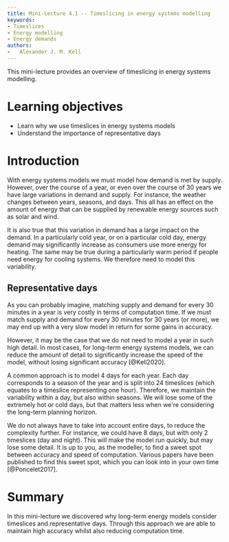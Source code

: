 ```yaml
---
title: Mini-Lecture 4.1 -- Timeslicing in energy systems modelling
keywords:
- Timeslices
- Energy modelling
- Energy demands
authors:
-   Alexander J. M. Kell
---
```


This mini-lecture provides an overview of timeslicing in energy systems modelling. 

# Learning objectives

- Learn why we use timeslices in energy systems models
- Understand the importance of representative days

# Introduction

With energy systems models we must model how demand is met by supply. However, over the course of a year, or even over the course of 30 years we have large variations in demand and supply. For instance, the weather changes between years, seasons, and days. This all has an effect on the amount of energy that can be supplied by renewable energy sources such as solar and wind. 

It is also true that this variation in demand has a large impact on the demand. In a particularly cold year, or on a particular cold day, energy demand may significantly increase as consumers use more energy for heating. The same may be true during a particularly warm period if people need energy for cooling systems. We therefore need to model this variability. 

## Representative days

As you can probably imagine, matching supply and demand for every 30 minutes in a year is very costly in terms of computation time. If we must match supply and demand for every 30 minutes for 30 years (or more), we may end up with a very slow model in return for some gains in accuracy.

However, it may be the case that we do not need to model a year in such high detail. In most cases, for long-term energy systems models, we can reduce the amount of detail to significantly increase the speed of the model, without losing significant accuracy [@Kell2020].

A common approach is to model 4 days for each year. Each day corresponds to a season of the year and is split into 24 timeslices (which equates to a timeslice representing one hour). Therefore, we maintain the variability within a day, but also within seasons. We will lose some of the extremely hot or cold days, but that matters less when we're considering the long-term planning horizon.

We do not always have to take into account entire days, to reduce the complexity further. For instance, we could have 8 days, but with only 2 timeslices (day and night). This will make the model run quickly, but may lose some detail. It is up to you, as the modeller, to find a sweet spot between accuracy and speed of computation. Various papers have been published to find this sweet spot, which you can look into in your own time [@Poncelet2017].

# Summary

In this mini-lecture we discovered why long-term energy models consider timeslices and representative days. Through this approach we are able to maintain high accuracy whilst also reducing computation time. 

